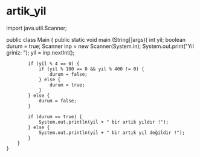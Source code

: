 # artik_yil

import java.util.Scanner;

public class Main {
        public static void main (String[]args){
            int yil;
            boolean durum = true;
            Scanner inp = new Scanner(System.in);
            System.out.print("Yıl griniz: ");
            yil = inp.nextInt();


            if (yil % 4 == 0) {
                if (yil % 100 == 0 && yil % 400 != 0) {
                    durum = false;
                } else {
                    durum = true;
                }
            } else {
                durum = false;
            }

            if (durum == true) {
                System.out.println(yil + " bir artık yıldır !");
            } else {
                System.out.println(yil + " bir artık yıl değildir !");
            }
        }
    }
